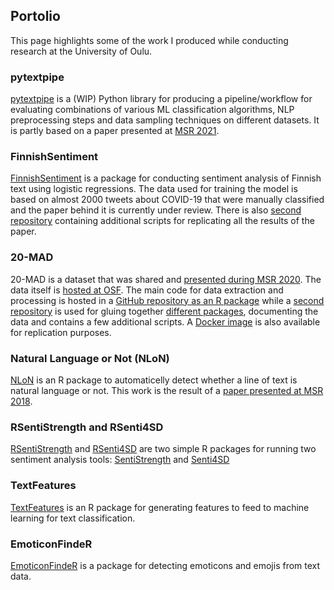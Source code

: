 ## Portolio

This page highlights some of the work I produced while conducting research at the University of Oulu.

### pytextpipe

[pytextpipe](https://github.com/M3SOulu/pytextpipe) is a (WIP) Python library for producing a pipeline/workflow for evaluating combinations of various ML classification algorithms, NLP preprocessing steps and data sampling techniques on different datasets.
It is partly based on a paper presented at [MSR 2021](https://arxiv.org/pdf/2103.13165.pdf).

### FinnishSentiment

[FinnishSentiment](https://github.com/M3SOulu/FinnishSentiment) is a package for conducting sentiment analysis of Finnish text using logistic regressions.
The data used for training the model is based on almost 2000 tweets about COVID-19 that were manually classified and the paper behind it is currently under review.
There is also [second repository](https://github.com/M3SOulu/FinnishSentimentCOVID19) containing additional scripts for replicating all the results of the paper.

### 20-MAD

20-MAD is a dataset that was shared and [presented during MSR 2020](https://www.youtube.com/watch?v=9j6PnUyoyyg).
The data itself is [hosted at OSF](https://osf.io/kvxr4/).
The main code for data extraction and processing is hosted in a [GitHub repository as an R package](https://github.com/M3SOulu/MozillaApacheDataset-Rpackage) while a [second repository](https://github.com/M3SOulu/MozillaApacheDataset) is used for gluing together [different packages](https://github.com/M3SOulu/MozillaApacheDataset/tree/master/packages), documenting the data and contains a few additional scripts.
A [Docker image](https://hub.docker.com/repository/docker/claesmaelick/mozilla-apache-dataset) is also available for replication purposes.

### Natural Language or Not (NLoN)

[NLoN](https://github.com/M3SOulu/NLoN) is an R package to automaticelly detect whether a line of text is natural language or not.
This work is the result of a [paper presented at MSR 2018](https://mmantyla.github.io//2018_Mantyla_MSR_natural-language-nlon.pdf).

### RSentiStrength and RSenti4SD

[RSentiStrength](https://github.com/M3SOulu/RSentiStrength) and [RSenti4SD](https://github.com/M3SOulu/RSenti4SD) are two simple R packages for running two sentiment analysis tools: [SentiStrength](http://sentistrength.wlv.ac.uk/) and [Senti4SD](https://github.com/collab-uniba/Senti4SD)

### TextFeatures

[TextFeatures](https://github.com/M3SOulu/TextFeatures) is an R package for generating features to feed to machine learning for text classification.

### EmoticonFindeR

[EmoticonFindeR](https://github.com/M3SOulu/EmoticonFindeR) is a package for detecting emoticons and emojis from text data.
